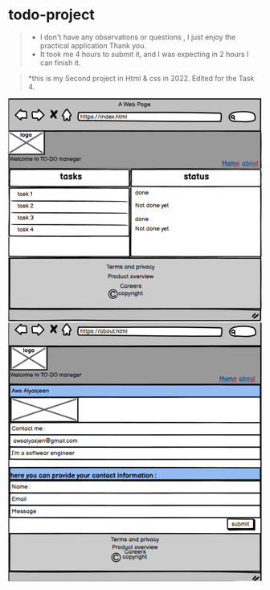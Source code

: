 # todo-project
>*  I don't have any  observations or questions , I just enjoy the practical application Thank you.
>* It took me 4 hours to submit it, and I was expecting in 2 hours I can finish it.

>*this is my Second project in Html & css in 2022.
Edited for the Task 4.


![indexWireframe](./assets/index.png)
![aboutWireframe](./assets/about.png)



